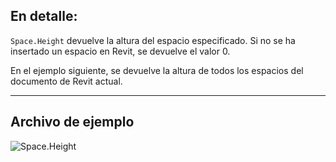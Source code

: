 ## En detalle:
`Space.Height` devuelve la altura del espacio especificado. Si no se ha insertado un espacio en Revit, se devuelve el valor 0.

En el ejemplo siguiente, se devuelve la altura de todos los espacios del documento de Revit actual.
___
## Archivo de ejemplo

![Space.Height](./Revit.Elements.Space.Height_img.jpg)
